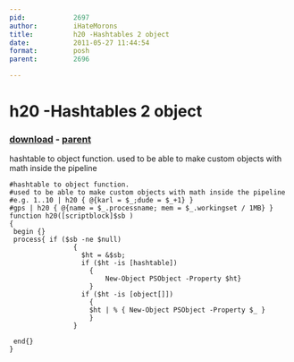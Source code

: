 ```yaml
---
pid:            2697
author:         iHateMorons
title:          h20 -Hashtables 2 object
date:           2011-05-27 11:44:54
format:         posh
parent:         2696

---
```


# h20 -Hashtables 2 object

### [download](//scripts/2697.ps1) - [parent](//scripts/2696.md)

hashtable to object function.
used to be able to make custom objects with math inside the pipeline 

```posh
#hashtable to object function.
#used to be able to make custom objects with math inside the pipeline 
#e.g. 1..10 | h20 { @{karl = $_;dude = $_+1} }
#gps | h20 { @{name = $_.processname; mem = $_.workingset / 1MB} }
function h20([scriptblock]$sb )
{
 begin {}
 process{ if ($sb -ne $null)
                {
                  $ht = &$sb;
                  if ($ht -is [hashtable])
                    {
                        New-Object PSObject -Property $ht}
                    }
                  if ($ht -is [object[]])
                    {
                    $ht | % { New-Object PSObject -Property $_ }
                    }  
                }
            
 end{}
}
```
